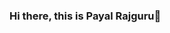 ### Hi there, this is Payal Rajguru👋

<!--
**payalrajguru/payalrajguru** is a ✨ _special_ ✨ repository because its `README.md` (this file) appears on your GitHub profile.

Here are some ideas to get you started:

⚡ I love math and machine learning
🌱 I’m addicted to learn and grow every day
🌍 I am currently sharing a little bit of my knowledge to the world through my YouTube channel and open source communities
📫 How to find me:
💡 Discord Community
🏢 LinkedIn
🔈 Youtube
🔭 I’m currently working on AI
💬 Ask me about Artificial Intelligence and Programming
